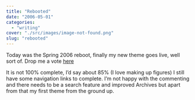 ```yaml
---
title: "Rebooted"
date: "2006-05-01"
categories: 
  - "writing"
cover: "./src/images/image-not-found.png"
slug: "rebooted"
---
```


Today was the Spring 2006 reboot, finally my new theme goes live, well sort of. Drop me a vote [here](http://www.cssreboot.com/reboot/show/847)

It is not 100% complete, I’d say about 85% (I love making up figures) I still have some navigation links to complete. I’m not happy with the commenting and there needs to be a search feature and improved Archives but apart from that my first theme from the ground up.
